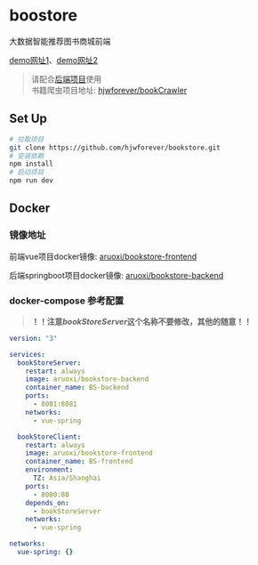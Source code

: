 # boostore
大数据智能推荐图书商城前端

[demo网址1](https://bookstore.aruoxi.com)、[demo网址2](https://bookstore-aruoxi.vercel.app/)

> 请配合[后端项目](https://gitee.com/org-bookstore/online_bookstore_backend)使用  
> 书籍爬虫项目地址: [hjwforever/bookCrawler](https://github.com/hjwforever/bookCrawler)

## Set Up

```bash
# 拉取项目
git clone https://github.com/hjwforever/bookstore.git
# 安装依赖
npm install
# 启动项目
npm run dev
```

## Docker

### 镜像地址
前端vue项目docker镜像: [aruoxi/bookstore-frontend](https://hub.docker.com/repository/docker/aruoxi/bookstore-frontend)  

后端springboot项目docker镜像: [aruoxi/bookstore-backend](https://hub.docker.com/repository/docker/aruoxi/bookstore-backend)

### docker-compose 参考配置

>**！！注意*bookStoreServer*这个名称不要修改，其他的随意！！**

```yaml
version: "3"

services:
  bookStoreServer:
    restart: always
    image: aruoxi/bookstore-backend
    container_name: BS-backend
    ports:
      - 8081:8081
    networks:
      - vue-spring

  bookStoreClient:
    restart: always
    image: aruoxi/bookstore-frontend
    container_name: BS-frontend
    environment:
      TZ: Asia/Shanghai
    ports:
      - 8080:80
    depends_on:
      - bookStoreServer
    networks:
      - vue-spring

networks:
  vue-spring: {}
```
